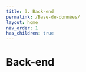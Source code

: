 ```yaml
---
title: 3. Back-end
permalink: /Base-de-données/
layout: home
nav_order: 1
has_children: true
---
```


# Back-end